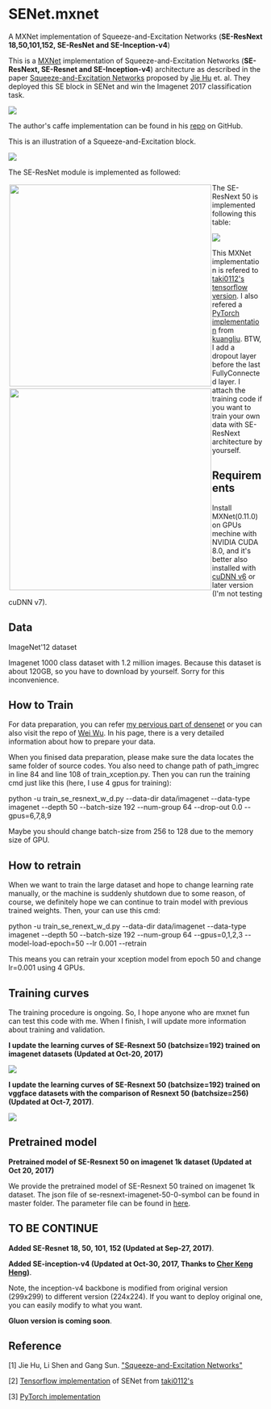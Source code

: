 # SENet.mxnet
A MXNet implementation of Squeeze-and-Excitation Networks (**SE-ResNext 18,50,101,152, SE-ResNet and SE-Inception-v4**)

This is a [MXNet](http://mxnet.io/) implementation of Squeeze-and-Excitation Networks (**SE-ResNext, SE-Resnet and SE-Inception-v4**) architecture as described in the paper [Squeeze-and-Excitation Networks](https://arxiv.org/pdf/1709.01507v1.pdf) proposed by [Jie Hu](https://github.com/hujie-frank) et. al. They deployed this SE block in SENet and win the Imagenet 2017 classification task.

![](title.png)

The author's caffe implementation can be found in his [repo](https://github.com/hujie-frank/SENet) on GitHub.

This is an illustration of a Squeeze-and-Excitation block.

![](SE_Block.png) 

The SE-ResNet module is implemented as followed:
<div style="float:left;border:solid 1px 000;margin:2px;"><img src="SE-ResNet_module.png" width = "400"></div>
<div style="float:left;border:solid 1px 000;margin:2px;"><img src="SE-Inception_Block.png" width = "400"></div>

The SE-ResNext 50 is implemented following this table:

![](SE-ResNext_50.png)

This MXNet implementation is refered to [taki0112's](https://github.com/taki0112) [tensorflow version](https://github.com/taki0112/SENet-Tensorflow). I also refered a [PyTorch implementation](https://github.com/kuangliu/pytorch-cifar/blob/master/models/senet.py) from [kuangliu](https://github.com/kuangliu). BTW, I add a dropout layer before the last FullyConnected layer. I attach the training code if you want to train your own data with SE-ResNext architecture by yourself. 


## Requirements

Install MXNet(0.11.0) on GPUs mechine with NVIDIA CUDA 8.0, and it's better also installed with [cuDNN v6](https://developer.nvidia.com/cudnn) or later version (I'm not testing cuDNN v7).

## Data

ImageNet'12 dataset

Imagenet 1000 class dataset with 1.2 million images. Because this dataset is about 120GB, so you have to download by yourself. Sorry for this inconvenience.

## How to Train

For data preparation, you can refer [my pervious part of densenet](https://github.com/bruinxiong/densenet.mxnet) or you can also visit the repo of [Wei Wu](https://github.com/tornadomeet/ResNet). In his page, there is a very detailed information about how to prepare your data. 

When you finised data preparation, please make sure the data locates the same folder of source codes. You also need to change path of path_imgrec in line 84 and line 108 of train_xception.py. Then you can run the training cmd just like this (here, I use 4 gpus for training):

python -u train_se_resnext_w_d.py --data-dir data/imagenet --data-type imagenet --depth 50 --batch-size 192 --num-group 64 --drop-out 0.0 --gpus=6,7,8,9

Maybe you should change batch-size from 256 to 128 due to the memory size of GPU.

## How to retrain

When we want to train the large dataset and hope to change learning rate manually, or the machine is suddenly shutdown due to some reason, of course, we definitely hope we can continue to train model with previous trained weights. Then, your can use this cmd:

python -u train_se_renext_w_d.py --data-dir data/imagenet --data-type imagenet --depth 50 --batch-size 192 --num-group 64 --gpus=0,1,2,3 --model-load-epoch=50 --lr 0.001 --retrain

This means you can retrain your xception model from epoch 50 and change lr=0.001 using 4 GPUs.

## Training curves

The training procedure is ongoing. So, I hope anyone who are mxnet fun can test this code with me. When I finish, I will update more information about training and validation.

**I update the learning curves of SE-Resnext 50 (batchsize=192) trained on imagenet datasets (Updated at Oct-20, 2017)**

![](se_resnext_50_imagenet_curves.png)

**I update the learning curves of SE-Resnext 50 (batchsize=192) trained on vggface datasets with the comparison of Resnext 50 (batchsize=256) (Updated at Oct-7, 2017)**. 

![](Curves.png)

## Pretrained model

**Pretrained model of SE-Resnext 50 on imagenet 1k dataset (Updated at Oct 20, 2017)**

We provide the pretrained model of SE-Resnext 50 trained on imagenet 1k dataset. The json file of se-resnext-imagenet-50-0-symbol can be found in master folder. The parameter file can be found in [here](https://drive.google.com/open?id=0B_M7XF_l0CzXOHNybXVWLWZteEE).

## TO BE CONTINUE

**Added SE-Resnet 18, 50, 101, 152 (Updated at Sep-27, 2017)**.

**Added SE-inception-v4 (Updated at Oct-30, 2017, Thanks to [Cher Keng Heng](https://github.com/hengck23))**.

Note, the inception-v4 backbone is modified from original version (299x299) to different version (224x224). If you want to deploy original one, you can easily modify to what you want.

**Gluon version is coming soon**.

## Reference

[1]  Jie Hu, Li Shen and Gang Sun. ["Squeeze-and-Excitation Networks"](https://arxiv.org/pdf/1709.01507v1.pdf) 

[2]  [Tensorflow implementation](https://github.com/taki0112/SENet-Tensorflow) of SENet from [taki0112's](https://github.com/taki0112)

[3]  [PyTorch implementation](https://github.com/kuangliu/pytorch-cifar/blob/master/models/senet.py)
